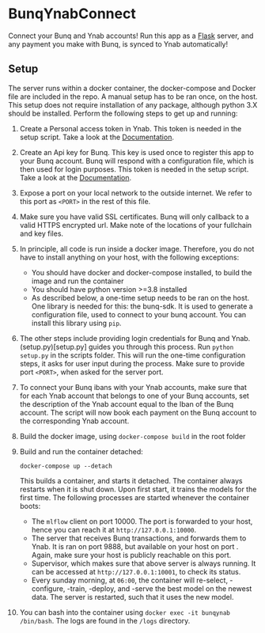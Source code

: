 # BunqYnabConnect

Connect your Bunq and Ynab accounts! Run this app as a
[Flask](https://flask.palletsprojects.com) server, and any payment you make with Bunq, is
synced to Ynab automatically!

## Setup
The server runs within a docker container, the docker-compose and Docker file are 
included in the repo. A manual setup has to be ran once, on the host. This setup does 
not require installation of any package, although python 3.X should be installed. 
Perform the following steps to get up and running:

1. Create a Personal access token in Ynab. This token is needed in the setup script. Take
   a look at the [Documentation](https://api.youneedabudget.com/).
2. Create an Api key for Bunq. This key is used once to register this app to your Bunq
   account. Bunq will respond with a configuration file, which is then used for login
   purposes. This token is needed in the setup script. Take a look at the 
   [Documentation](https://doc.bunq.com/#/authentication).
3. Expose a port on your local network to the outside internet. We refer to this port 
   as `<PORT>` in the rest of this file. 
4. Make sure you have valid SSL certificates. Bunq will only callback to a valid 
   HTTPS encrypted url. Make note of the locations of your fullchain and key files.
5. In principle, all code is run inside a docker image. Therefore, you do not have to 
   install anything on your host, with the following exceptions:
   - You should have docker and docker-compose installed, to build the image and run the 
     container
   - You should have python version >=3.8 installed
   - As described below, a one-time setup needs to be ran on the host. One library is 
     needed for this: the bunq-sdk. It is used to generate a configuration file, used 
     to connect to your bunq account. You can install this library using `pip`.
6. The other steps include providing login credentials for Bunq and Ynab.
   (setup.py)[setup.py] guides you through this process. Run `python setup.py` in the 
   scripts folder. This will run the one-time configuration steps, it asks for user input during the
   process. Make sure to provide port `<PORT>`, when asked for the server port.
7. To connect your Bunq ibans with your Ynab accounts, make sure that for each Ynab
   account that belongs to one of your Bunq accounts, set the description of the Ynab
   account equal to the Iban of the Bunq account. The script will now book each payment
   on the Bunq account to the corresponding Ynab account.
8. Build the docker image, using `docker-compose build` in the root folder
9. Build and run the container detached:

    ```docker-compose up --detach```
    
    This builds a container, and starts it detached. The container always restarts 
   when it is shut down.  Upon first start, it trains the models for the first time. 
   The following processes are started whenever the container boots:
   - The `mlflow` client on port 10000. The port is forwarded to your host, hence 
     you can reach it at `http://127.0.0.1:10000`.
   - The server that receives Bunq transactions, and forwards them to Ynab. It is ran 
     on port 9888, but available on your host on port <PORT>. Again, make sure your 
     host is publicly reachable on this port.
   - Supervisor, which makes sure that above server is always running. It can be 
     accessed at `http://127.0.0.1:10001`, to check its status.
   - Every sunday morning, at `06:00`, the container will re-select, -configure, -train, 
     -deploy, and -serve the best model on the newest data. The server is restarted, 
     such that it uses the new model. 
10. You can bash into the container using `docker exec -it bunqynab /bin/bash`. The 
   logs are found in the `/logs` directory.